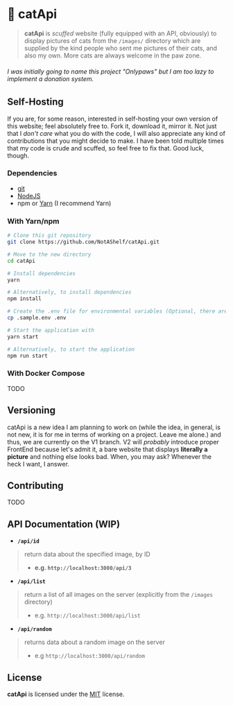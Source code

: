 # 🐾 catApi
> **catApi** is *scuffed* website (fully equipped with an API, obviously) to display pictures of cats from the `/images/` directory 
which are supplied by the kind people who sent me pictures of their cats, and also my own. More cats are always welcome in the paw zone.
###### I was initially going to name this project "Onlypaws" but I am too lazy to implement a donation system.


## Self-Hosting
If you are, for some reason, interested in self-hosting your own version of this website; feel absolutely free to. Fork it, download it, mirror it. Not just that I *don't care* what you do with the code, I will also 
appreciate any kind of contributions that you might decide to make. I have been told multiple times that my code is crude and scuffed, so feel free to fix that. Good luck, though.

### Dependencies
* [git](https://git-scm.com/downloads)
* [NodeJS](https://nodejs.org/en/download/)
* npm or [Yarn](https://classic.yarnpkg.com/lang/en/docs/install/) (I recommend Yarn)

### With Yarn/npm

```sh
# Clone this git repository 
git clone https://github.com/NotAShelf/catApi.git

# Move to the new directory
cd catApi

# Install dependencies
yarn 

# Alternatively, to install dependencies
npm install

# Create the .env file for environmental variables (Optional, there are fallback options for both environmental variables)
cp .sample.env .env

# Start the application with
yarn start

# Alternatively, to start the application
npm run start
```

### With Docker Compose
TODO

## Versioning
catApi is a new idea I am planning to work on (while the idea, in general, is not new, it is for me in terms of working on a project. Leave me alone.) 
and thus, we are currently on the V1 branch. V2 will *probably* introduce proper FrontEnd because let's admit it, a bare website that displays 
**literally a picture** and nothing else looks bad. When, you may ask? Whenever the heck I want, I answer.

## Contributing
TODO

## API Documentation (WIP)
* **`/api/id`**
> return data about the specified image, by ID 
> - **e.g. `http://localhost:3000/api/3`**
* **`/api/list`**
> return a list of all images on the server (explicitly from the `/images` directory)
> - e.g. `http://localhost:3000/api/list`
* **`/api/random`** 
> returns data about a random image on the server
> - e.g `http://localhost:3000/api/random`

## License

**catApi** is licensed under the [MIT](https://github.com/NotAShelf/catApi/blob/v1/LICENSE) license.
